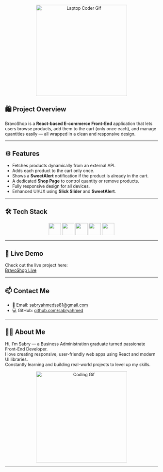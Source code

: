 
<p align="center">
  <img src="https://media.giphy.com/media/l0MYt5jPR6QX5pnqM/giphy.gif" width="300" alt="Laptop Coder Gif" />
</p>

## 🛍️ Project Overview

BravoShop is a **React-based E-commerce Front-End** application that lets users browse products, add them to the cart (only once each), and manage quantities easily — all wrapped in a clean and responsive design.

---

## ⚙️ Features

- Fetches products dynamically from an external API.
- Adds each product to the cart only once.
- Shows a **SweetAlert** notification if the product is already in the cart.
- A dedicated **Shop Page** to control quantity or remove products.
- Fully responsive design for all devices.
- Enhanced UI/UX using **Slick Slider** and **SweetAlert**.

---

## 🛠️ Tech Stack

<p align="center">
  <img src="https://cdn.jsdelivr.net/gh/devicons/devicon/icons/react/react-original.svg" width="40" />
  <img src="https://cdn.jsdelivr.net/gh/devicons/devicon/icons/javascript/javascript-original.svg" width="40" />
  <img src="https://cdn.jsdelivr.net/gh/devicons/devicon/icons/css3/css3-original.svg" width="40" />
  <img src="https://cdn.jsdelivr.net/gh/devicons/devicon/icons/jquery/jquery-original.svg" width="40" />
  <img src="https://cdn.jsdelivr.net/gh/devicons/devicon/icons/git/git-original.svg" width="40" />
</p>


---

## 🚀 Live Demo

Check out the live project here:  
[BravoShop Live](https://sabryahmed.github.io/BravoShop-react/)

---

## 📫 Contact Me

- 📧 Email: sabryahmedss81@gmail.com  
- 💻 GitHub: [github.com/sabryahmed](https://github.com/sabryahmed)  

---

## 👨‍💻 About Me

Hi, I’m Sabry — a Business Administration graduate turned passionate Front-End Developer.  
I love creating responsive, user-friendly web apps using React and modern UI libraries.  
Constantly learning and building real-world projects to level up my skills.  

<p align="center">
  <img src="https://media.giphy.com/media/l3q2XhfQq6n3XqQqQ/giphy.gif" width="300" alt="Coding Gif" />
</p>

---


